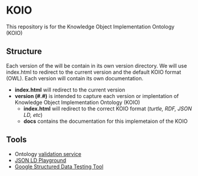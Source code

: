 # KOIO
This repository is for the Knowledge Object Implementation Ontology (KOIO)

## Structure 
Each version of the will be contain in its own version directory.  We will use index.html to redirect to the 
current version and the default KOIO format (OWL).  Each version will contain its own documentation. 

* **index.html** will redirect to the current version
* **version (#.#)** is intended to capture each version or implentation of Knowledge Object Implementation Ontology (KOIO)
  * **index.html** will redirect to the correct KOIO format (_turtle, RDF, JSON LD, etc_)
  * **docs** contains the documentation for this implemetaion of the KOIO


## Tools
- Ontology [validation service](http://iot.ee.surrey.ac.uk/SSNValidation/)
- [JSON LD Playground](https://json-ld.org/playground/)
- [Google Structured Data Testing Tool](https://search.google.com/structured-data/testing-tool)
